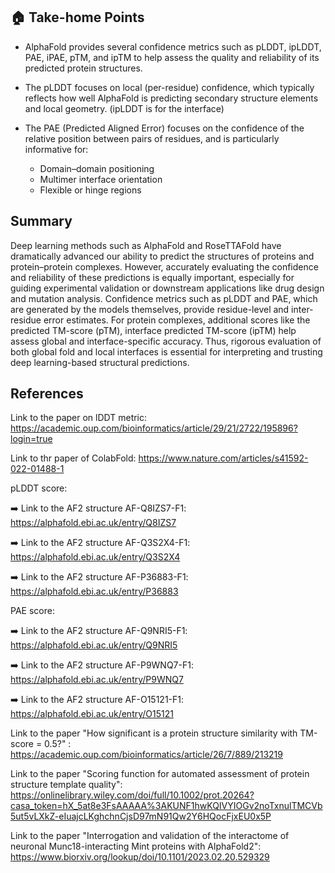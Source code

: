 ## 🏠 Take-home Points

- AlphaFold provides several confidence metrics such as pLDDT, ipLDDT, PAE, iPAE, pTM, and ipTM to help assess the quality and reliability of its predicted protein structures.

- The pLDDT focuses on local (per-residue) confidence, which typically reflects how well AlphaFold is predicting secondary structure elements and local geometry. (ipLDDT is for the interface)

- The PAE (Predicted Aligned Error) focuses on the confidence of the relative position between pairs of residues, and is particularly informative for:
     -  Domain–domain positioning 
     -  Multimer interface orientation 
     -  Flexible or hinge regions 

## Summary
Deep learning methods such as AlphaFold and RoseTTAFold have dramatically advanced our ability to predict the structures of proteins and protein–protein complexes. However, accurately evaluating the confidence and reliability of these predictions is equally important, especially for guiding experimental validation or downstream applications like drug design and mutation analysis. Confidence metrics such as pLDDT and PAE, which are generated by the models themselves, provide residue-level and inter-residue error estimates. For protein complexes, additional scores like the predicted TM-score (pTM), interface predicted TM-score (ipTM) help assess global and interface-specific accuracy. Thus, rigorous evaluation of both global fold and local interfaces is essential for interpreting and trusting deep learning-based structural predictions.

## References

Link to the paper on lDDT metric: https://academic.oup.com/bioinformatics/article/29/21/2722/195896?login=true

Link to thr paper of ColabFold: https://www.nature.com/articles/s41592-022-01488-1

pLDDT score:

   ➡️ Link to the AF2 structure AF-Q8IZS7-F1: https://alphafold.ebi.ac.uk/entry/Q8IZS7

   ➡️ Link to the AF2 structure AF-Q3S2X4-F1: https://alphafold.ebi.ac.uk/entry/Q3S2X4

   ➡️ Link to the AF2 structure AF-P36883-F1: https://alphafold.ebi.ac.uk/entry/P36883

PAE score:

   ➡️ Link to the AF2 structure AF-Q9NRI5-F1: https://alphafold.ebi.ac.uk/entry/Q9NRI5

   ➡️ Link to the AF2 structure AF-P9WNQ7-F1: https://alphafold.ebi.ac.uk/entry/P9WNQ7

   ➡️ Link to the AF2 structure AF-O15121-F1: https://alphafold.ebi.ac.uk/entry/O15121

Link to the paper "How significant is a protein structure similarity with TM-score = 0.5?" : https://academic.oup.com/bioinformatics/article/26/7/889/213219
   
Link to the paper "Scoring function for automated assessment of protein structure template quality": https://onlinelibrary.wiley.com/doi/full/10.1002/prot.20264?casa_token=hX_5at8e3FsAAAAA%3AKUNF1hwKQIVYIOGv2noTxnulTMCVb5ut5vLXkZ-eIuajcLKghchnCjsD97mN91Qw2Y6HQocFjxEU0x5P

Link to the paper "Interrogation and validation of the interactome of neuronal Munc18-interacting Mint proteins with AlphaFold2": https://www.biorxiv.org/lookup/doi/10.1101/2023.02.20.529329
